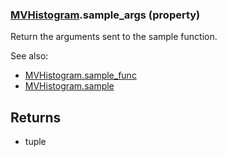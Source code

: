 ### [MVHistogram](MVHistogram.md).sample_args (property)




Return the arguments sent to the sample function.

See also:

* [MVHistogram.sample_func](MVHistogram.sample_func.md)
* [MVHistogram.sample](MVHistogram.sample.md)

Returns
--------
* tuple

